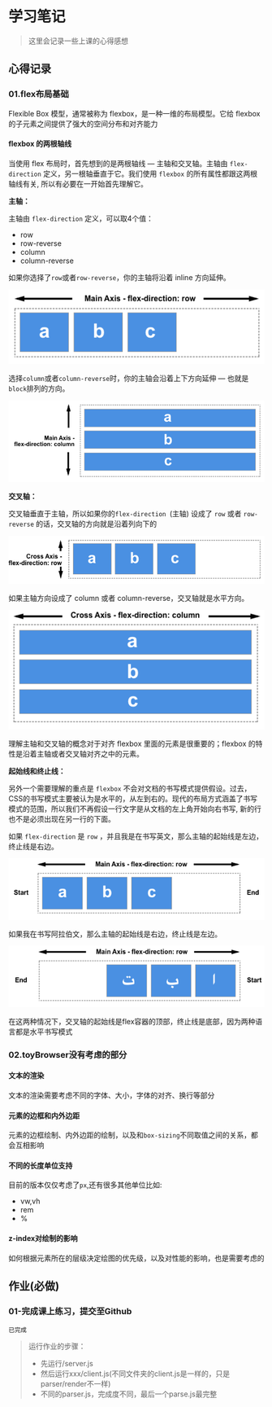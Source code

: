 # 学习笔记

> 这里会记录一些上课的心得感想

## 心得记录

### 01.flex布局基础

Flexible Box 模型，通常被称为 flexbox，是一种一维的布局模型。它给 flexbox 的子元素之间提供了强大的空间分布和对齐能力

#### flexbox 的两根轴线

当使用 flex 布局时，首先想到的是两根轴线 — 主轴和交叉轴。主轴由 `flex-direction` 定义，另一根轴垂直于它。我们使用 `flexbox` 的所有属性都跟这两根轴线有关, 所以有必要在一开始首先理解它。

**主轴：**

主轴由 `flex-direction` 定义，可以取4个值：

- row
- row-reverse
- column
- column-reverse

如果你选择了`row`或者`row-reverse`，你的主轴将沿着 inline 方向延伸。

![](./res/Basics1.png)

选择`column`或者`column-reverse`时，你的主轴会沿着上下方向延伸 — 也就是`block`排列的方向。

![](./res/Basics2.png)

**交叉轴：**

交叉轴垂直于主轴，所以如果你的`flex-direction `(主轴) 设成了 `row` 或者 `row-reverse` 的话，交叉轴的方向就是沿着列向下的

![](./res/Basics3.png)

如果主轴方向设成了 column 或者 column-reverse，交叉轴就是水平方向。

![](./res/Basics4.png)

理解主轴和交叉轴的概念对于对齐 flexbox 里面的元素是很重要的；flexbox 的特性是沿着主轴或者交叉轴对齐之中的元素。

**起始线和终止线：**

另外一个需要理解的重点是 `flexbox` 不会对文档的书写模式提供假设。过去，CSS的书写模式主要被认为是水平的，从左到右的。现代的布局方式涵盖了书写模式的范围，所以我们不再假设一行文字是从文档的左上角开始向右书写, 新的行也不是必须出现在另一行的下面。

如果 `flex-direction` 是 `row` ，并且我是在书写英文，那么主轴的起始线是左边，终止线是右边。

![](./res/Basics5.png)

如果我在书写阿拉伯文，那么主轴的起始线是右边，终止线是左边。

![](./res/Basics6.png)

在这两种情况下，交叉轴的起始线是flex容器的顶部，终止线是底部，因为两种语言都是水平书写模式

### 02.toyBrowser没有考虑的部分

#### 文本的渲染

文本的渲染需要考虑不同的字体、大小，字体的对齐、换行等部分
#### 元素的边框和内外边距

元素的边框绘制、内外边距的绘制，以及和`box-sizing`不同取值之间的关系，都会互相影响
#### 不同的长度单位支持

目前的版本仅仅考虑了`px`,还有很多其他单位比如:

- vw,vh
- rem
- %


#### z-index对绘制的影响

如何根据元素所在的层级决定绘图的优先级，以及对性能的影响，也是需要考虑的

## 作业(**必做**)
### 01-完成课上练习，提交至Github

`已完成`

> 运行作业的步骤：
> - 先运行/server.js
> - 然后运行xxx/client.js(不同文件夹的client.js是一样的，只是parser/render不一样)
> - 不同的parser.js，完成度不同，最后一个parse.js最完整